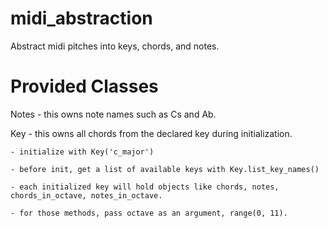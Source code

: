 # midi_abstraction
Abstract midi pitches into keys, chords, and notes.

# Provided Classes
Notes - this owns note names such as Cs and Ab.


Key - this owns all chords from the declared key during initialization.


	- initialize with Key('c_major')

	- before init, get a list of available keys with Key.list_key_names()

	- each initialized key will hold objects like chords, notes, chords_in_octave, notes_in_octave.

	- for those methods, pass octave as an argument, range(0, 11).



